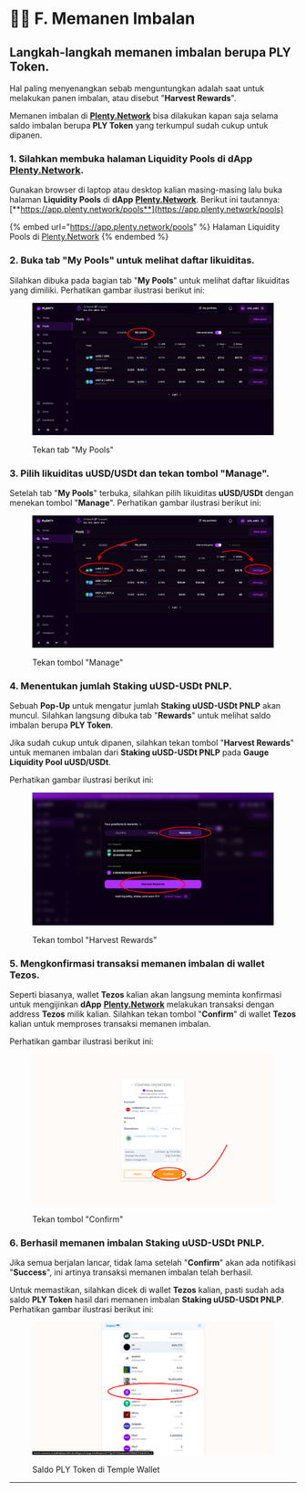 # 🧑‍🌾 F. Memanen Imbalan

## Langkah-langkah memanen imbalan berupa PLY Toke&#x6E;**.**

Hal paling menyenangkan sebab menguntungkan adalah saat untuk melakukan panen imbalan, atau disebut "**Harvest Rewards**".

Memanen imbalan di [**Plenty.Network**](https://plenty.network/) bisa dilakukan kapan saja selama saldo imbalan berupa **PLY Token** yang terkumpul sudah cukup untuk dipanen.

### 1. Silahkan membuka halaman Liquidity Pools di dApp [Plenty.Network](https://plenty.network/).

Gunakan browser di laptop atau desktop kalian masing-masing lalu buka halaman **Liquidity Pools** di **dApp** [**Plenty.Network**](https://plenty.network/). Berikut ini tautannya: [**https://app.plenty.network/pools**](https://app.plenty.network/pools)

{% embed url="https://app.plenty.network/pools" %}
Halaman Liquidity Pools di [Plenty.Network](https://plenty.network/)
{% endembed %}

### 2. Buka tab "My Pools" untuk melihat daftar likuiditas.

Silahkan dibuka pada bagian tab "**My Pools**" untuk melihat daftar likuiditas yang dimiliki. Perhatikan gambar ilustrasi berikut ini:

<figure><img src="../.gitbook/assets/Screen Shot 2023-07-10 at 13.11.49.png" alt=""><figcaption><p>Tekan tab "My Pools"</p></figcaption></figure>

### 3. Pilih likuiditas uUSD/USDt dan tekan tombol "Manage".

Setelah tab "**My Pools**" terbuka, silahkan pilih likuiditas **uUSD/USDt** dengan menekan tombol "**Manage**". Perhatikan gambar ilustrasi berikut ini:

<figure><img src="../.gitbook/assets/Screen Shot 2023-07-10 at 13.16.39.png" alt=""><figcaption><p>Tekan tombol "Manage"</p></figcaption></figure>

### 4. Menentukan jumlah Staking **uUSD-USDt PNLP**.

Sebuah **Pop-Up** untuk mengatur jumlah **Staking uUSD-USDt PNLP** akan muncul. Silahkan langsung dibuka tab "**Rewards**" untuk melihat saldo imbalan berupa **PLY Token**.

Jika sudah cukup untuk dipanen, silahkan tekan tombol "**Harvest Rewards**" untuk memanen imbalan dari **Staking uUSD-USDt PNLP** pada **Gauge Liquidity Pool uUSD/USDt**.

Perhatikan gambar ilustrasi berikut ini:

<figure><img src="../.gitbook/assets/Screen Shot 2023-07-10 at 13.49.01.png" alt=""><figcaption><p>Tekan tombol "Harvest Rewards"</p></figcaption></figure>

### 5. Mengkonfirmasi transaksi memanen imbalan di wallet Tezos.

Seperti biasanya, wallet **Tezos** kalian akan langsung meminta konfirmasi untuk mengijinkan **dApp** [**Plenty.Network**](https://plenty.network/) melakukan transaksi dengan address **Tezos** milik kalian. Silahkan tekan tombol "**Confirm**" di wallet **Tezos** kalian untuk memproses transaksi memanen imbalan.

Perhatikan gambar ilustrasi berikut ini:

<figure><img src="../.gitbook/assets/Screen Shot 2023-07-10 at 13.49.45.png" alt=""><figcaption><p>Tekan tombol "Confirm"</p></figcaption></figure>

### 6. Berhasil memanen imbalan **Staking uUSD-USDt PNLP**.

Jika semua berjalan lancar, tidak lama setelah "**Confirm**" akan ada notifikasi "**Success**", ini artinya transaksi memanen imbalan telah berhasil.

Untuk memastikan, silahkan dicek di wallet **Tezos** kalian, pasti sudah ada saldo **PLY Token** hasil dari memanen imbalan **Staking uUSD-USDt PNLP**. Perhatikan gambar ilustrasi berikut ini:

<figure><img src="../.gitbook/assets/Screen Shot 2023-07-10 at 13.50.17.png" alt=""><figcaption><p>Saldo PLY Token di Temple Wallet</p></figcaption></figure>

***
